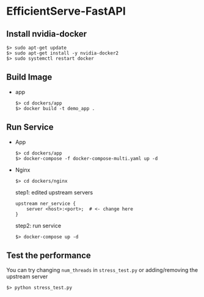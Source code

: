 # EfficientServe-FastAPI

## Install nvidia-docker
```commandline
$> sudo apt-get update
$> sudo apt-get install -y nvidia-docker2
$> sudo systemctl restart docker
```

## Build Image
- app
    ```commandline
    $> cd dockers/app
    $> docker build -t demo_app .
    ```

## Run Service
- App
    ```commandline
    $> cd dockers/app
    $> docker-compose -f docker-compose-multi.yaml up -d
    ```

- Nginx
    
    ```commandline
    $> cd dockers/nginx
    ```
  
    step1: edited upstream servers
    ```
    upstream ner_service {
        server <host>:<port>;  # <- change here
    }
    ```
  
    step2: run service
    ```commandline
    $> docker-compose up -d
    ```
  
## Test the performance
You can try changing `num_threads` in `stress_test.py` or adding/removing the upstream server
```
$> python stress_test.py
```